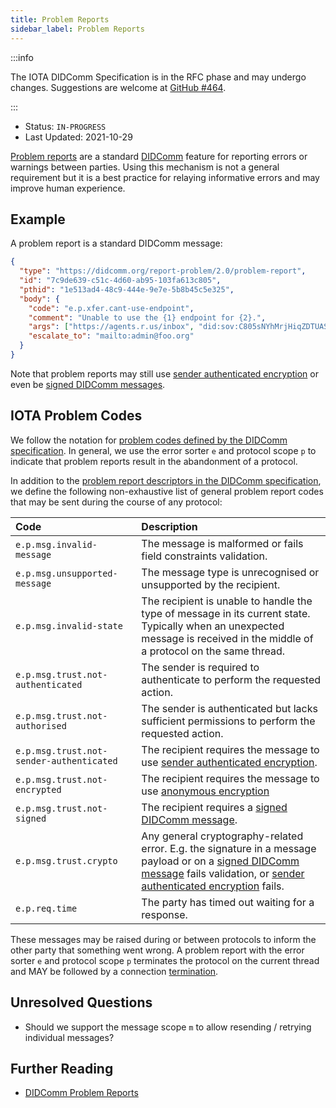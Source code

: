 ```yaml
---
title: Problem Reports
sidebar_label: Problem Reports
---
```


:::info

The IOTA DIDComm Specification is in the RFC phase and may undergo changes. Suggestions are welcome at [GitHub #464](https://github.com/iotaledger/identity.rs/discussions/464).

:::

- Status: `IN-PROGRESS`
- Last Updated: 2021-10-29

[Problem reports](https://identity.foundation/didcomm-messaging/spec/#problem-reports) are a standard [DIDComm](https://identity.foundation/didcomm-messaging/spec/) feature for reporting errors or warnings between parties. Using this mechanism is not a general requirement but it is a best practice for relaying informative errors and may improve human experience.

## Example

A problem report is a standard DIDComm message:

```json
{
  "type": "https://didcomm.org/report-problem/2.0/problem-report",
  "id": "7c9de639-c51c-4d60-ab95-103fa613c805",
  "pthid": "1e513ad4-48c9-444e-9e7e-5b8b45c5e325",
  "body": {
    "code": "e.p.xfer.cant-use-endpoint",
    "comment": "Unable to use the {1} endpoint for {2}.",
    "args": ["https://agents.r.us/inbox", "did:sov:C805sNYhMrjHiqZDTUASHg"],
    "escalate_to": "mailto:admin@foo.org"
  }
}
```

Note that problem reports may still use [sender authenticated encryption](https://identity.foundation/didcomm-messaging/spec/#sender-authenticated-encryption) or even be [signed DIDComm messages](https://identity.foundation/didcomm-messaging/spec/#didcomm-signed-message).

## IOTA Problem Codes

We follow the notation for [problem codes defined by the DIDComm specification](https://github.com/decentralized-identity/didcomm-messaging/blob/84e5a7c66c87440d39e93df81e4440855273f987/docs/spec-files/problems.md#problem-codes). In general, we use the error sorter `e` and protocol scope `p` to indicate that problem reports result in the abandonment of a protocol.

In addition to the [problem report descriptors in the DIDComm specification](https://github.com/decentralized-identity/didcomm-messaging/blob/84e5a7c66c87440d39e93df81e4440855273f987/docs/spec-files/problems.md#descriptors), we define the following non-exhaustive list of general problem report codes that may be sent during the course of any protocol:

| Code                                     | Description                                                                                                                                                                                                                                                                                                                                     |
| :--------------------------------------- | :---------------------------------------------------------------------------------------------------------------------------------------------------------------------------------------------------------------------------------------------------------------------------------------------------------------------------------------------- |
| `e.p.msg.invalid-message`                | The message is malformed or fails field constraints validation.                                                                                                                                                                                                                                                                                 |
| `e.p.msg.unsupported-message`            | The message type is unrecognised or unsupported by the recipient.                                                                                                                                                                                                                                                                               |
| `e.p.msg.invalid-state`                  | The recipient is unable to handle the type of message in its current state. Typically when an unexpected message is received in the middle of a protocol on the same thread.                                                                                                                                                                    |
| `e.p.msg.trust.not-authenticated`        | The sender is required to authenticate to perform the requested action.                                                                                                                                                                                                                                                                         |
| `e.p.msg.trust.not-authorised`           | The sender is authenticated but lacks sufficient permissions to perform the requested action.                                                                                                                                                                                                                                                   |
| `e.p.msg.trust.not-sender-authenticated` | The recipient requires the message to use [sender authenticated encryption](https://identity.foundation/didcomm-messaging/spec/#sender-authenticated-encryption).                                                                                                                                                                               |
| `e.p.msg.trust.not-encrypted`            | The recipient requires the message to use [anonymous encryption](https://identity.foundation/didcomm-messaging/spec/#anonymous-encryption)                                                                                                                                                                                                      |
| `e.p.msg.trust.not-signed`               | The recipient requires a [signed DIDComm message](https://identity.foundation/didcomm-messaging/spec/#didcomm-signed-message).                                                                                                                                                                                                                  |
| `e.p.msg.trust.crypto`                   | Any general cryptography-related error. E.g. the signature in a message payload or on a [signed DIDComm message](https://identity.foundation/didcomm-messaging/spec/#didcomm-signed-message) fails validation, or [sender authenticated encryption](https://identity.foundation/didcomm-messaging/spec/#sender-authenticated-encryption) fails. |
| `e.p.req.time`                           | The party has timed out waiting for a response.                                                                                                                                                                                                                                                                                                 |

These messages may be raised during or between protocols to inform the other party that something went wrong. A problem report with the error sorter `e` and protocol scope `p` terminates the protocol on the current thread and MAY be followed by a connection [termination](../protocols/termination).

## Unresolved Questions

- Should we support the message scope `m` to allow resending / retrying individual messages?

## Further Reading

- [DIDComm Problem Reports](https://identity.foundation/didcomm-messaging/spec/#problem-reports)
